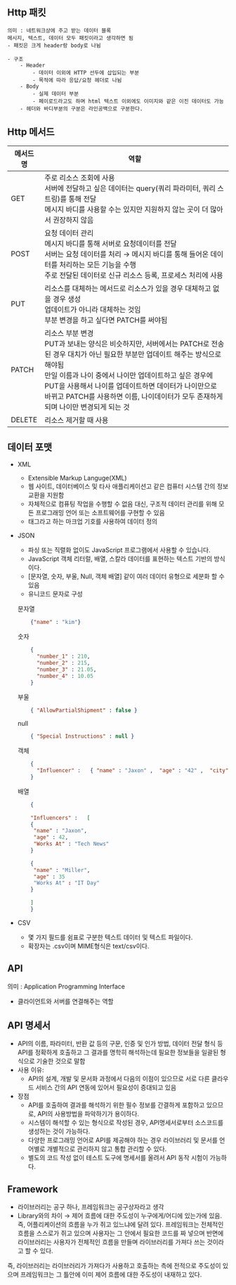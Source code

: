 ## Http 패킷
    
    의미 : 네트워크상에 주고 받는 데이터 블록
    메시지, 텍스트, 데이터 모두 패킷이라고 생각하면 됨
    - 패킷은 크게 header랑 body로 나뉨
    
    - 구조
        - Header
            - 데이터 이외에 HTTP 선두에 삽입되는 부분
            - 목적에 따라 응답/요청 헤더로 나뉨
        - Body
            - 실제 데이터 부분
            - 페이로드라고도 하며 html 텍스트 이외에도 이미지와 같은 이진 데이터도 가능
        - 헤더와 바디부분의 구분은 라인공백으로 구분한다.
        
        
## Http 메서드
    
    
| 메서드 명 | 역할 |
| --- | --- |
| GET |  주로 리소스 조회에 사용</br>서버에 전달하고 싶은 데이터는 query(쿼리 파라미터, 쿼리 스트링)를 통해 전달</br>메시지 바디를 사용할 수는 있지만 지원하지 않는 곳이 더 많아서 권장하지 않음 |
| POST |요청 데이터 관리</br>메시지 바디를 통해 서버로 요청데이터를 전달</br>서버는 요청 데이터를 처리 → 메시지 바디를 통해 들어온 데이터를 처리하는 모든 기능을 수행</br>주로 전달된 데이터로 신규 리소스 등록, 프로세스 처리에 사용 |
| PUT |  리소스를 대체하는 메서드로 리소스가 있을 경우 대체하고 없을 경우 생성</br>업데이트가 아니라 대체하는 것임</br>부분 변경을 하고 싶다면 PATCH를 써야됨 |
| PATCH |  리소스 부분 변경</br>PUT과 보내는 양식은 비슷하지만, 서버에서는 PATCH로 전송된 경우 대치가 아닌 필요한 부분만 업데이트 해주는 방식으로 해야됨</br>만일 이름과 나이 중에서 나이만 업데이트하고 싶은 경우에 PUT을 사용해서 나이를 업데이트하면 데이터가 나이만으로 바뀌고 PATCH를 사용하면 이름, 나이데이터가 모두 존재하게 되며 나이만 변경되게 되는 것 |
| DELETE |  리소스 제거할 때 사용 |

## 데이터 포맷
- XML
    - Extensible Markup Languge(XML)
    - 웹 사이트, 데이터베이스 및 타사 애플리케이션고 같은 컴퓨터 시스템 간의 정보 교환을 지원함
    - 자체적으로 컴퓨팅 작업을 수행할 수 없음
     대신, 구조적 데이터 관리를 위해 모든 프로그래밍 언어 또는 소프트웨어를 구현할 수 있음
    - 태그라고 하는 마크업 기호를 사용하여 데이터 정의
- JSON
    - 파싱 또는 직렬화 없이도 JavaScript 프로그램에서 사용할 수 있습니다.
    - JavaScript 객체 리터럴, 배열, 스칼라 데이터를 표현하는 텍스트 기반의 방식이다.
    - [문자열, 숫자, 부울, Null, 객체 배열] 같이 여러 데이터 유형으로 세분화 할 수 있음
    - 유니코드 문자로 구성
        
    문자열
    
    ```json
        {"name" : "kim"}
    ```
        
    숫자
        
    ```json
        {
          "number_1" : 210,
          "number_2" : 215,
          "number_3" : 21.05,
          "number_4" : 10.05
        }
    ```
        
    부울
        
    ```json
        { "AllowPartialShipment" : false }
    ```
        
    null
        
    ```json
        { "Special Instructions" : null }
    ```
        
    객체
        
    ```json
        {
          "Influencer" :   { "name" : "Jaxon" ,  "age" : "42" ,  "city" ,  "New York" }
        }
    ```
        
    배열
        
    ```json
        {
        
        "Influencers" :   [ 
        {
         "name" : "Jaxon", 
         "age" : 42, 
         "Works At" : "Tech News"
        }
        
        {
         "name" : "Miller", 
         "age" : 35
         "Works At" : "IT Day"
        }
        
        ] 
        }
    ```
        
- CSV
    - 몇 가지 필드를 쉼표로 구분한 텍스트 데이터 및 텍스트 파일이다.
    - 확장자는 .csv이며 MIME형식은 text/csv이다.
## API
    
의미 : Application Programming Interface
    
- 클라이언트와 서버를 연결해주는 역할
## API 명세서
 - API의 이름, 파라미터, 반환 값 등의 구문, 인증 및 인가 방법, 데이터 전달 형식 등 API를 정확하게 호출하고 그 결과를 명학히 해석하는데 필요한 정보들을 일괄된 형식으로 기술한 것으로 말함
 - 사용 이유:
    - API의 설계, 개발 및 문서화 과정에서 다음의 이점이 있으므로 서로 다른 클라우드 서비스 간의 API 연동에 있어서 필요성이 증대되고 있음
- 장점
    - API를 호출하여 결과를 해석하기 위한 필수 정보를 간결하게 포함하고 있으므로, API의 사용방법을 파악하기가 용이하다.
    - 시스템이 해석할 수 있는 형식으로 작성된 경우, API명세서로부터 소스코드를 생성하는 것이 가능하다.
    - 다양한 프로그래밍 언어로 API를 제공해야 하는 경우 라이브러리 및 문서를 언어별로 개별적으로 관리하지 않고 통합 관리할 수 있다.
    - 별도의 코드 작성 없이 테스트 도구에 명세서를 올려서 API 동작 시험이 가능하다.
## Framework
- 라이브러리는 공구 하나, 프레임워크는 공구상자라고 생각
- Library와의 차이 
 → 제어 흐름에 대한 주도성이 누구에게/어디에 있는가에 있음. 즉, 어플리케이션의 흐름을 누가 쥐고 있느냐에 달려 있다.
 프레임워크는 전체적인 흐름을 스스로가 쥐고 있으며 사용자는 그 안에서 필요한 코드를 짜 넣으며 반면에 라이브러리는 사용자가 전체적인 흐름을 만들며 라이브러리를 가져다 쓰는 것이라고 할 수 있다.
    
즉, 라이브러리는 라이브러리가 가져다가 사용하고 호출하는 측에 전적으로 주도성이 있으며 프레임워크는 그 틀안에 이미 제어 흐름에 대한 주도성이 내재하고 있다.
